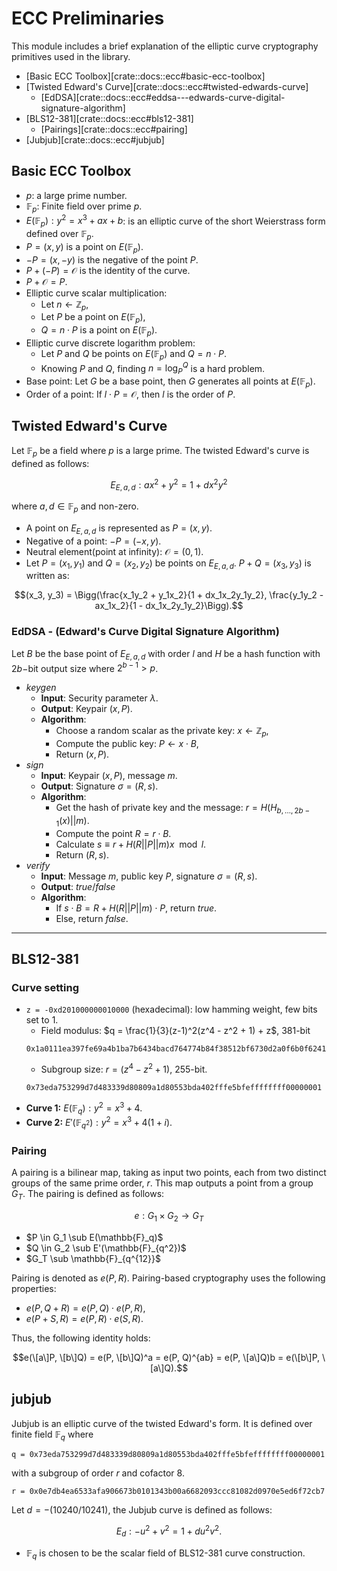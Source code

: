 # ECC Preliminaries
This module includes a brief explanation of the elliptic curve cryptography primitives used in the library.
- [Basic ECC Toolbox][crate::docs::ecc#basic-ecc-toolbox]
- [Twisted Edward's Curve][crate::docs::ecc#twisted-edwards-curve]
  - [EdDSA][crate::docs::ecc#eddsa---edwards-curve-digital-signature-algorithm]
- [BLS12-381][crate::docs::ecc#bls12-381]
  - [Pairings][crate::docs::ecc#pairing]
- [Jubjub][crate::docs::ecc#jubjub]

## Basic ECC Toolbox
- $p$: a large prime number.
- $\mathbb{F}_p$: Finite field over prime $p$.
- $E(\mathbb{F}_p): y^2=x^3+ax+b$: is an elliptic curve of the short Weierstrass form defined over $\mathbb{F}_p$.
- $P = (x, y)$ is a point on $E(\mathbb{F}_p)$.
- $-P = (x, -y)$ is the negative of the point $P$.
- $P + (-P) = \mathcal{O}$ is the identity of the curve.
- $P + \mathcal{O} = P$.
- Elliptic curve scalar multiplication:
    - Let $n \leftarrow \mathbb{Z}_p$,
    - Let $P$ be a point on $E(\mathbb{F}_p)$,
    - $Q = n \cdot P$ is a point on $E(\mathbb{F}_p)$.
- Elliptic curve discrete logarithm problem:
    - Let $P$ and $Q$ be points on $E(\mathbb{F}_p)$ and $Q = n \cdot P$.
    - Knowing $P$ and $Q$, finding $n = \log_P^Q$ is a hard problem.
- Base point: Let $G$ be a base point, then $G$ generates all points at $E(\mathbb{F}_p)$.
- Order of a point: If $l\cdot P = \mathcal{O}$, then $l$ is the order of $P$.

## Twisted Edward's Curve
Let $\mathbb{F}_p$ be a field where $p$ is a large prime. The twisted Edward's curve is defined as follows:

$$ E_{E, a, d}: ax^2 + y^2 = 1 + dx^2y^2$$

where $a, d \in \mathbb{F}_p$ and non-zero.

* A point on $E_{E, a, d}$ is represented as $P = (x, y)$.
* Negative of a point: $-P = (-x, y)$.
* Neutral element(point at infinity): $\mathcal{O} = (0,1)$.
* Let $P = (x_1, y_1)$ and $Q = (x_2, y_2)$ be points on $E_{E, a, d}$. $P+Q = (x_3, y_3)$ is written as:

$$(x_3, y_3) = \Bigg(\frac{x_1y_2 + y_1x_2}{1 + dx_1x_2y_1y_2}, \frac{y_1y_2 - ax_1x_2}{1 - dx_1x_2y_1y_2}\Bigg).$$


### EdDSA - (Edward's Curve Digital Signature Algorithm)
Let $B$ be the base point of $E_{E, a, d}$ with order $l$ and $H$ be a hash function with $2b-$bit output size where $2^{b-1} > p$.
* $keygen$
    * **Input**: Security parameter $\lambda$.
    * **Output**: Keypair $(x, P)$.
    * **Algorithm**:
        * Choose a random scalar as the private key: $x \leftarrow \mathbb{Z}_p$,
        * Compute the public key: $P \leftarrow x \cdot B$,
        * Return $(x, P)$.
* $sign$
    * **Input**: Keypair $(x, P)$, message $m$.
    * **Output**: Signature $\sigma = (R, s)$.
    * **Algorithm**:
        * Get the hash of private key and the message: $r = H(H_{b, \ldots, 2b-1}(x) || m)$.
        * Compute the point $R = r \cdot B$.
        * Calculate $s \equiv r + H(R || P|| m) x \mod{l}$.
        * Return $(R, s)$.
* $verify$
    * **Input**: Message $m$, public key $P$, signature $\sigma = (R, s)$.
    * **Output**: $true/false$
    * **Algorithm**:
        * If $s \cdot B = R + H(R || P|| m) \cdot P$, return $true$.
        * Else, return $false$.


---


## BLS12-381

### Curve setting
* `z = -0xd201000000010000` (hexadecimal): low hamming weight, few bits set to $1$.
    * Field modulus: $q = \frac{1}{3}(z-1)^2(z^4 - z^2 + 1) + z$, $381$-bit
  ```ignore
  0x1a0111ea397fe69a4b1ba7b6434bacd764774b84f38512bf6730d2a0f6b0f6241eabfffeb153ffffb9feffffffffaaab	
  ```
    * Subgroup size: $r = (z^4 - z^2 + 1)$, $255$-bit.
  ```ignore
  0x73eda753299d7d483339d80809a1d80553bda402fffe5bfeffffffff00000001
  ```
* **Curve 1:** $E(\mathbb{F}_q): y^2 = x^3 + 4$.
* **Curve 2:** $E'(\mathbb{F}_{q^2}): y^2 = x^3 + 4 (1 + i)$.

### Pairing
A pairing is a bilinear map, taking as input two points, each from two distinct groups of the same prime order, $r$. This map outputs a point from a group $G_T$. The pairing is defined as follows:

$$e: G_1 \times G_2 \rightarrow G_T$$

* $P \in G_1 \sub E(\mathbb{F}_q)$
* $Q \in G_2 \sub E'(\mathbb{F}_{q^2})$
* $G_T \sub \mathbb{F}_{q^{12}}$

Pairing is denoted as $e(P, R)$. Pairing-based cryptography uses the following properties:
* $e(P, Q+R) = e(P, Q) \cdot e(P, R)$,
* $e(P+S, R) = e(P, R) \cdot e(S, R)$.

Thus, the following identity holds:

$$e(\[a\]P, \[b\]Q) = e(P, \[b\]Q)^a = e(P, Q)^{ab} = e(P, \[a\]Q)b = e(\[b\]P, \[a\]Q).$$


## jubjub

Jubjub is an elliptic curve of the twisted Edward's form. It is defined over finite field $\mathbb{F}_q$ where
```ignore 
q = 0x73eda753299d7d483339d80809a1d80553bda402fffe5bfeffffffff00000001
```
with a subgroup of order $r$ and cofactor $8$.
```ignore 
r = 0x0e7db4ea6533afa906673b0101343b00a6682093ccc81082d0970e5ed6f72cb7
```
Let $d = -(10240/10241)$, the Jubjub curve is defined as follows:

$$E_{d}: -u^2 + v^2 = 1 + du^2v^2.$$

* $\mathbb{F}_q$ is chosen to be the scalar field of BLS12-381 curve construction.
